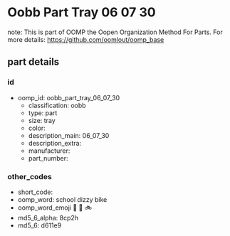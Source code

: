 # Oobb Part Tray 06 07 30  

note: This is part of OOMP the Oopen Organization Method For Parts. For more details: https://github.com/oomlout/oomp_base

##  part details





### id
* oomp_id: oobb_part_tray_06_07_30
  * classification: oobb
  * type: part
  * size: tray
  * color: 
  * description_main: 06_07_30
  * description_extra: 
  * manufacturer: 
  * part_number: 

### other_codes
* short_code: 
* oomp_word: school dizzy bike
* oomp_word_emoji :school: :dizzy: :bike:
* md5_6_alpha: 8cp2h
* md5_6: d611e9